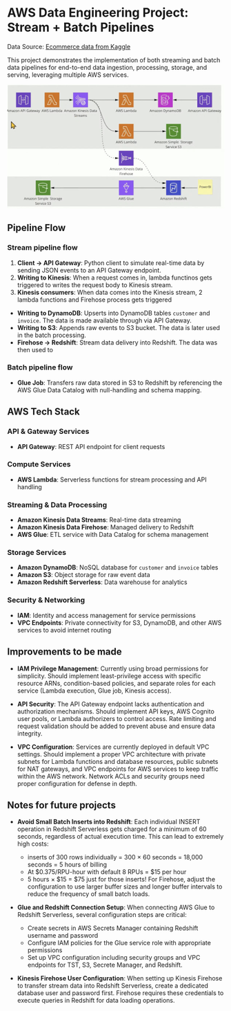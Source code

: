 # AWS Data Engineering Project: Stream + Batch Pipelines

Data Source: [Ecommerce data from Kaggle](https://www.kaggle.com/datasets/carrie1/ecommerce-data)

This project demonstrates the implementation of both streaming and batch data pipelines for end-to-end data ingestion, processing, storage, and serving, leveraging multiple AWS services.

![Dataflow](assets/dataflow-diagram.png)

## Pipeline Flow
### Stream pipeline flow
1. **Client → API Gateway**: Python client to simulate real-time data by sending JSON events to an API Gateway endpoint.
2. **Writing to Kinesis**: When a request comes in, lambda functinos gets triggered to writes the request body to Kinesis stream.
3. **Kinesis consumers**: When data comes into the Kinesis stream, 2 lambda functions and Firehose process gets triggered
  - **Writing to DynamoDB**: Upserts into DynamoDB tables `customer` and `invoice`. The data is made available through via API Gateway.
  - **Writing to S3**: Appends raw events to S3 bucket. The data is later used in the batch processing.
  - **Firehose → Redshift**: Stream data delivery into Redshift. The data was then used to

### Batch pipeline flow
- **Glue Job**: Transfers raw data stored in S3 to Redshift by referencing the AWS Glue Data Catalog with null-handling and schema mapping.

## AWS Tech Stack
### API & Gateway Services
- **API Gateway**: REST API endpoint for client requests

### Compute Services
- **AWS Lambda**: Serverless functions for stream processing and API handling

### Streaming & Data Processing
- **Amazon Kinesis Data Streams**: Real-time data streaming
- **Amazon Kinesis Data Firehose**: Managed delivery to Redshift
- **AWS Glue**: ETL service with Data Catalog for schema management

### Storage Services
- **Amazon DynamoDB**: NoSQL database for `customer` and `invoice` tables
- **Amazon S3**: Object storage for raw event data
- **Amazon Redshift Serverless**: Data warehouse for analytics

### Security & Networking
- **IAM**: Identity and access management for service permissions
- **VPC Endpoints**: Private connectivity for S3, DynamoDB, and other AWS services to avoid internet routing

## Improvements to be made
- **IAM Privilege Management**: Currently using broad permissions for simplicity. Should implement least-privilege access with specific resource ARNs, condition-based policies, and separate roles for each service (Lambda execution, Glue job, Kinesis access).

- **API Security**: The API Gateway endpoint lacks authentication and authorization mechanisms. Should implement API keys, AWS Cognito user pools, or Lambda authorizers to control access. Rate limiting and request validation should be added to prevent abuse and ensure data integrity.

- **VPC Configuration**: Services are currently deployed in default VPC settings. Should implement a proper VPC architecture with private subnets for Lambda functions and database resources, public subnets for NAT gateways, and VPC endpoints for AWS services to keep traffic within the AWS network. Network ACLs and security groups need proper configuration for defense in depth.

## Notes for future projects
- **Avoid Small Batch Inserts into Redshift**: Each individual INSERT operation in Redshift Serverless gets charged for a minimum of 60 seconds, regardless of actual execution time. This can lead to extremely high costs:
  - inserts of 300 rows individually = 300 × 60 seconds = 18,000 seconds = 5 hours of billing
  - At $0.375/RPU-hour with default 8 RPUs = $15 per hour
  - 5 hours × $15 = $75 just for those inserts!
  For Firehose, adjust the configuration to use larger buffer sizes and longer buffer intervals to reduce the frequency of small batch loads.

- **Glue and Redshift Connection Setup**: When connecting AWS Glue to Redshift Serverless, several configuration steps are critical:
  - Create secrets in AWS Secrets Manager containing Redshift username and password
  - Configure IAM policies for the Glue service role with appropriate permissions
  - Set up VPC configuration including security groups and VPC endpoints for TST, S3, Secrete Manager, and Redshift.

- **Kinesis Firehose User Configuration**: When setting up Kinesis Firehose to transfer stream data into Redshift Serverless, create a dedicated database user and password first. Firehose requires these credentials to execute queries in Redshift for data loading operations.
